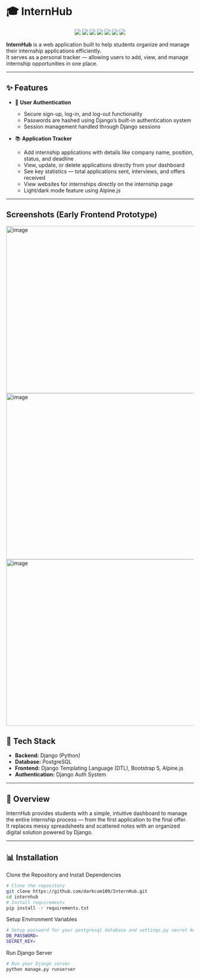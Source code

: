 # 🎓 InternHub
 
<p align="center"> 
  <img src="https://img.shields.io/badge/-Python-3776AB?style=for-the-badge&logo=python&logoColor=white" />
  <img src="https://img.shields.io/badge/-Django-092E20?style=for-the-badge&logo=django&logoColor=white" />
  <img src="https://img.shields.io/badge/-PostgreSQL-4169E1?style=for-the-badge&logo=postgresql&logoColor=white" />
  <img src="https://img.shields.io/badge/-Bootstrap_5-7952B3?style=for-the-badge&logo=bootstrap&logoColor=white" />
  <img src="https://img.shields.io/badge/-Alpine.js-8BC0D0?style=for-the-badge&logo=alpinedotjs&logoColor=white" />
  <img src="https://img.shields.io/badge/-HTML5-E34F26?style=for-the-badge&logo=html5&logoColor=white" />
  <img src="https://img.shields.io/badge/-CSS3-1572B6?style=for-the-badge&logo=css3&logoColor=white" />
</p>

**InternHub** is a web application built to help students organize and manage their internship applications efficiently.  
It serves as a personal tracker — allowing users to add, view, and manage internship opportunities in one place.

---

## ✨ Features  

- 🔑 **User Authentication**  
  - Secure sign-up, log-in, and log-out functionality  
  - Passwords are hashed using Django’s built-in authentication system  
  - Session management handled through Django sessions 

- 📚 **Application Tracker**  
  - Add internship applications with details like company name, position, status, and deadline  
  - View, update, or delete applications directly from your dashboard  
  - See key statistics — total applications sent, interviews, and offers received
  - View websites for internships directly on the internship page
  - Light/dark mode feature using Alpine.js

---

## Screenshots (Early Frontend Prototype)

<img width="959" height="448" alt="image" src="https://github.com/user-attachments/assets/1c89b3a7-849c-4e98-948d-5c1c4af0edac" />
<img width="959" height="445" alt="image" src="https://github.com/user-attachments/assets/57abb364-4b31-4073-adce-f91daeefe278" />
<img width="959" height="446" alt="image" src="https://github.com/user-attachments/assets/038f3852-ca98-4de8-b287-fd5f3a9263f4" />

## 🧰 Tech Stack  

- **Backend:** Django (Python)  
- **Database:** PostgreSQL  
- **Frontend:** Django Templating Language (DTL), Bootstrap 5, Alpine.js  
- **Authentication:** Django Auth System  

---

## 🚀 Overview  

InternHub provides students with a simple, intuitive dashboard to manage the entire internship process — from the first application to the final offer.  
It replaces messy spreadsheets and scattered notes with an organized digital solution powered by Django.

---

## 📊 Installation

Clone the Repository and Install Dependencies
```bash
# Clone the repository
git clone https://github.com/darkcom109/InternHub.git
cd internhub
# Install requirements
pip install -r requirements.txt
```

Setup Environment Variables
```bash
# Setup password for your postgresql database and settings.py secret key
DB_PASSWORD=
SECRET_KEY=
```

Run Django Server
```bash
# Run your Django server
python manage.py runserver
```
